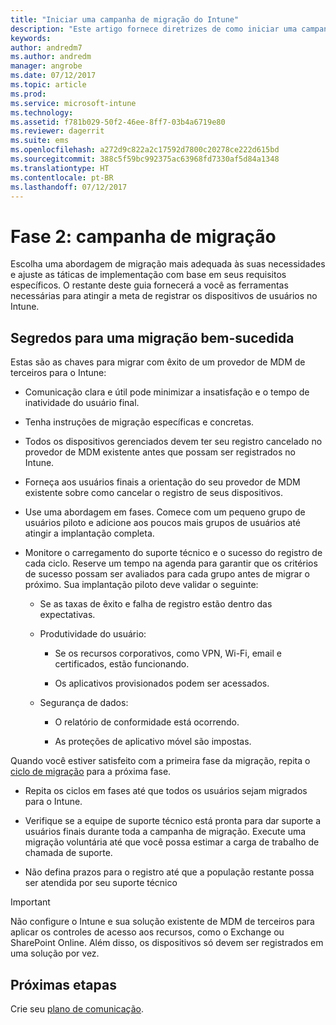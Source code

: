 ```yaml
---
title: "Iniciar uma campanha de migração do Intune"
description: "Este artigo fornece diretrizes de como iniciar uma campanha de migração."
keywords: 
author: andredm7
ms.author: andredm
manager: angrobe
ms.date: 07/12/2017
ms.topic: article
ms.prod: 
ms.service: microsoft-intune
ms.technology: 
ms.assetid: f781b029-50f2-46ee-8ff7-03b4a6719e80
ms.reviewer: dagerrit
ms.suite: ems
ms.openlocfilehash: a272d9c822a2c17592d7800c20278ce222d615bd
ms.sourcegitcommit: 388c5f59bc992375ac63968fd7330af5d84a1348
ms.translationtype: HT
ms.contentlocale: pt-BR
ms.lasthandoff: 07/12/2017
---
```

# <a name="phase-2-migration-campaign"></a>Fase 2: campanha de migração

Escolha uma abordagem de migração mais adequada às suas necessidades e ajuste as táticas de implementação com base em seus requisitos específicos. O restante deste guia fornecerá a você as ferramentas necessárias para atingir a meta de registrar os dispositivos de usuários no Intune.

## <a name="keys-to-a-successful-migration"></a>Segredos para uma migração bem-sucedida

Estas são as chaves para migrar com êxito de um provedor de MDM de terceiros para o Intune:

-   Comunicação clara e útil pode minimizar a insatisfação e o tempo de inatividade do usuário final.

-   Tenha instruções de migração específicas e concretas.

-   Todos os dispositivos gerenciados devem ter seu registro cancelado no provedor de MDM existente antes que possam ser registrados no Intune.

-   Forneça aos usuários finais a orientação do seu provedor de MDM existente sobre como cancelar o registro de seus dispositivos.

-   Use uma abordagem em fases. Comece com um pequeno grupo de usuários piloto e adicione aos poucos mais grupos de usuários até atingir a implantação completa.

-   Monitore o carregamento do suporte técnico e o sucesso do registro de cada ciclo. Reserve um tempo na agenda para garantir que os critérios de sucesso possam ser avaliados para cada grupo antes de migrar o próximo. Sua implantação piloto deve validar o seguinte:

    -   Se as taxas de êxito e falha de registro estão dentro das expectativas.

    -   Produtividade do usuário:

        -   Se os recursos corporativos, como VPN, Wi-Fi, email e certificados, estão funcionando.

        -   Os aplicativos provisionados podem ser acessados.

    -   Segurança de dados:

        -   O relatório de conformidade está ocorrendo.

        -   As proteções de aplicativo móvel são impostas.

Quando você estiver satisfeito com a primeira fase da migração, repita o [ciclo de migração](migration-guide-cycle.md) para a próxima fase.

-   Repita os ciclos em fases até que todos os usuários sejam migrados para o Intune.

-   Verifique se a equipe de suporte técnico está pronta para dar suporte a usuários finais durante toda a campanha de migração. Execute uma migração voluntária até que você possa estimar a carga de trabalho de chamada de suporte.

-   Não defina prazos para o registro até que a população restante possa ser atendida por seu suporte técnico

> [!IMPORTANT]
> Não configure o Intune e sua solução existente de MDM de terceiros para aplicar os controles de acesso aos recursos, como o Exchange ou SharePoint Online. Além disso, os dispositivos só devem ser registrados em uma solução por vez.

## <a name="next-steps"></a>Próximas etapas

Crie seu [plano de comunicação](migration-guide-communication-plan.md).
